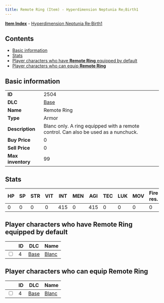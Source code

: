 ```yaml
---
title: Remote Ring (Item) - Hyperdimension Neptunia Re;Birth1
---
```


[**Item Index**](/neptunia/rb1/item/index.html) - [Hyperdimension Neptunia Re;Birth1](/neptunia/rb1)

## Contents

- [Basic information](#basic-information)
- [Stats](#stats)
- [Player characters who have **Remote Ring** equipped by default](#player-characters-who-have-remote-ring-equipped-by-default)
- [Player characters who can equip **Remote Ring**](#player-characters-who-can-equip-remote-ring)

## Basic information

|   |   |
| -- | -- |
| **ID** | 2504 |
| **DLC** | [Base](/neptunia/rb1/dlc/1-base.html) |
| **Name** | Remote Ring |
| **Type** | Armor |
| **Description** | Blanc only. A ring equipped with a remote control. Can also be used as a nunchuck. |
| **Buy Price** | 0 |
| **Sell Price** | 0 |
| **Max inventory** | 99 |


## Stats

| HP | SP | STR | VIT | INT | MEN | AGI | TEC | LUK | MOV | Fire res. | Ice res. | Wind res. | Lightning res. |
| -- | -- | --- | --- | --- | --- | --- | --- | --- | --- | --------- | -------- | --------- | -------------- |
| 0 | 0 | 0 | 0 | 415 | 0 | 415 | 0 | 0 | 0 | 0 | 0 | 0 | 0 |


## Player characters who have **Remote Ring** equipped by default

|    | ID | DLC | Name |
| -- | -- | --- | ---- |
| <input type="checkbox" id="rb1-player-1-4" class="trackbox" /> | 4 | [Base](/neptunia/rb1/dlc/1-base.html) | [Blanc](/neptunia/rb1/player/1-4-blanc.html) |


## Player characters who can equip **Remote Ring**

|    | ID | DLC | Name |
| -- | -- | --- | ---- |
| <input type="checkbox" id="rb1-player-1-4" class="trackbox" /> | 4 | [Base](/neptunia/rb1/dlc/1-base.html) | [Blanc](/neptunia/rb1/player/1-4-blanc.html) |
